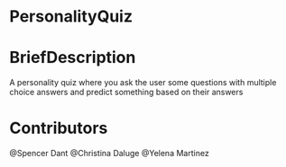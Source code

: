 # PersonalityQuiz
# BriefDescription
A personality quiz where you ask the user some questions with multiple choice answers and predict something based on their answers
# Contributors
@Spencer Dant
@Christina Daluge
@Yelena Martinez
